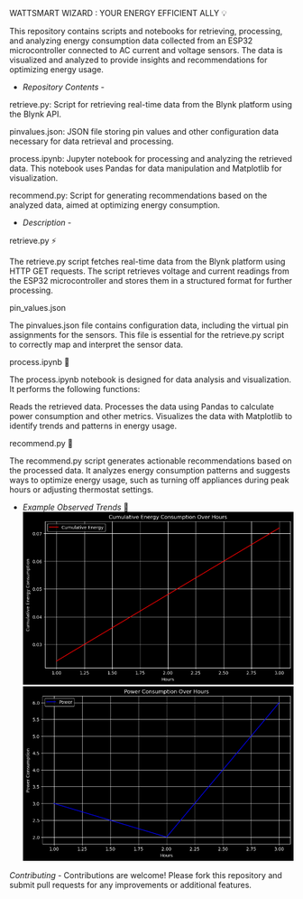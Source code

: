 WATTSMART WIZARD : YOUR ENERGY EFFICIENT ALLY 💡

This repository contains scripts and notebooks for retrieving, processing, and analyzing energy consumption data collected from an ESP32 microcontroller connected to AC current and voltage sensors. The data is visualized and analyzed to provide insights and recommendations for optimizing energy usage.

- *Repository Contents* -

retrieve.py: Script for retrieving real-time data from the Blynk platform using the Blynk API.

pinvalues.json: JSON file storing pin values and other configuration data necessary for data retrieval and processing.

process.ipynb: Jupyter notebook for processing and analyzing the retrieved data. This notebook uses Pandas for data manipulation and Matplotlib for visualization.

recommend.py: Script for generating recommendations based on the analyzed data, aimed at optimizing energy consumption.

- *Description* -

retrieve.py ⚡

The retrieve.py script fetches real-time data from the Blynk platform using HTTP GET requests. The script retrieves voltage and current readings from the ESP32 microcontroller and stores them in a structured format for further processing.

pin_values.json

The pinvalues.json file contains configuration data, including the virtual pin assignments for the sensors. This file is essential for the retrieve.py script to correctly map and interpret the sensor data.

process.ipynb 🔌

The process.ipynb notebook is designed for data analysis and visualization. It performs the following functions:

Reads the retrieved data.
Processes the data using Pandas to calculate power consumption and other metrics.
Visualizes the data with Matplotlib to identify trends and patterns in energy usage.

recommend.py 🔋

The recommend.py script generates actionable recommendations based on the processed data. It analyzes energy consumption patterns and suggests ways to optimize energy usage, such as turning off appliances during peak hours or adjusting thermostat settings.



- *Example Observed Trends* 🚀
![ENERGY CONSUMPTION TREND](output_images/output2.ww.png)
![POWER CONSUMPTION TREND](output_images/output.ww.png)


*Contributing* -
Contributions are welcome! Please fork this repository and submit pull requests for any improvements or additional features.

